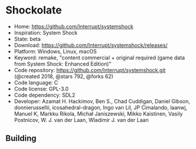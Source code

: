 # Shockolate

- Home: https://github.com/Interrupt/systemshock
- Inspiration: System Shock
- State: beta
- Download: https://github.com/Interrupt/systemshock/releases/
- Platform: Windows, Linux, macOS
- Keyword: remake, "content commercial + original required (game data from System Shock: Enhanced Edition)"
- Code repository: https://github.com/Interrupt/systemshock.git (@created 2018, @stars 792, @forks 62)
- Code language: C
- Code license: GPL-3.0
- Code dependency: SDL2
- Developer: Azamat H. Hackimov, Ben S., Chad Cuddigan, Daniel Gibson, donnierussellii, icosahedral-dragon, Ingo van Lil, JP Cimalando, laanwj, Manuel K, Markku Rikola, Michał Janiszewski, Mikko Kaistinen, Vasily Postnicov, W. J. van der Laan, Wladimir J. van der Laan

## Building
